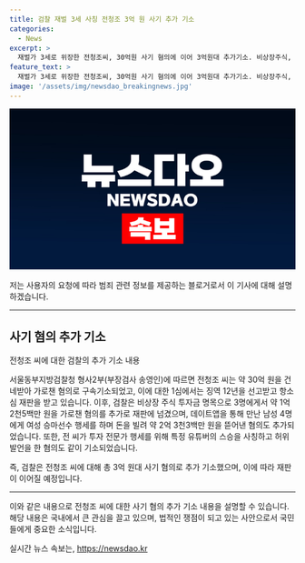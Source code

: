 ```yaml
---
title: 검찰 재벌 3세 사칭 전청조 3억 원 사기 추가 기소
categories:
  - News
excerpt: >
  재벌가 3세로 위장한 전청조씨, 30억원 사기 혐의에 이어 3억원대 추가기소. 비상장주식, 데이트앱을 이용해 1억 2천5백만 원, 2억 3천3백만 원 사기 등 총 4명 기소. 또한 유튜브 스승 사칭 등 허위 발언 혐의도 포함. 1심에서 징역 12년 선고받은 상태. 
feature_text: >
  재벌가 3세로 위장한 전청조씨, 30억원 사기 혐의에 이어 3억원대 추가기소. 비상장주식, 데이트앱을 이용해 1억 2천5백만 원, 2억 3천3백만 원 사기 등 총 4명 기소. 또한 유튜브 스승 사칭 등 허위 발언 혐의도 포함. 1심에서 징역 12년 선고받은 상태. 
image: '/assets/img/newsdao_breakingnews.jpg'
---
```


<p><img src="/assets/img/newsdao_breakingnews.jpg" alt="ranknews 속보" /></p>

<p>저는 사용자의 요청에 따라 범죄 관련 정보를 제공하는 블로거로서 이 기사에 대해 설명하겠습니다.</p>

<hr />

<h2 data-ke-size="size26">사기 혐의 추가 기소</h2>

<p>전청조 씨에 대한 검찰의 추가 기소 내용</p>

<p>서울동부지방검찰청 형사2부(부장검사 송영인)에 따르면 전청조 씨는 약 30억 원을 건네받아 가로챈 혐의로 구속기소되었고, 이에 대한 1심에서는 징역 12년을 선고받고 항소심 재판을 받고 있습니다. 이후, 검찰은 비상장 주식 투자금 명목으로 3명에게서 약 1억 2천5백만 원을 가로챈 혐의를 추가로 재판에 넘겼으며, 데이트앱을 통해 만난 남성 4명에게 여성 승마선수 행세를 하며 돈을 빌려 약 2억 3천3백만 원을 뜯어낸 혐의도 추가되었습니다. 또한, 전 씨가 투자 전문가 행세를 위해 특정 유튜버의 스승을 사칭하고 허위 발언을 한 혐의도 같이 기소되었습니다.</p>

<p>즉, 검찰은 전청조 씨에 대해 총 3억 원대 사기 혐의로 추가 기소했으며, 이에 따라 재판이 이어질 예정입니다.</p>

<hr />

<p>이와 같은 내용으로 전청조 씨에 대한 사기 혐의 추가 기소 내용을 설명할 수 있습니다. 해당 내용은 국내에서 큰 관심을 끌고 있으며, 법적인 쟁점이 되고 있는 사안으로서 국민들에게 중요한 소식입니다.</p>
실시간 뉴스 속보는, <a href="https://newsdao.kr" rel="dofollow">https://newsdao.kr</a>



